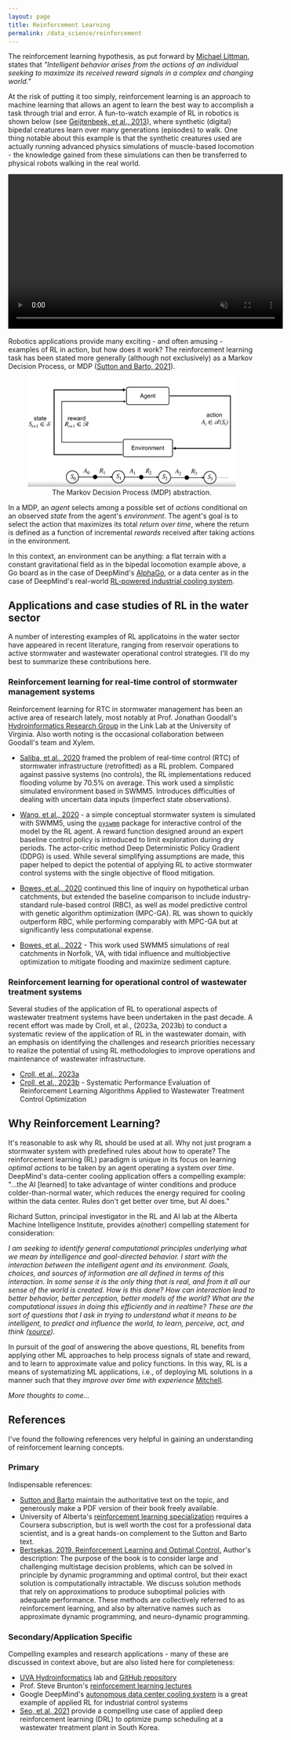 ```yaml
---
layout: page
title: Reinforcement Learning
permalink: /data_science/reinforcement
---
```

The reinforcement learning hypothesis, as put forward by [Michael Littman](https://en.wikipedia.org/wiki/Michael_L._Littman), states that *"Intelligent behavior arises from the actions of an individual seeking to maximize its received reward signals in a complex and changing world."* 

At the risk of putting it too simply, reinforcement learning is an approach to machine learning that allows an agent to learn the best way to accomplish a task through trial and error. A fun-to-watch example of RL in robotics is shown below (see [Geijtenbeek, et al., 2013](https://www.goatstream.com/research/papers/SA2013/)), where synthetic (digital) bipedal creatures learn over many generations (episodes) to walk. One thing notable about this example is that the synthetic creatures used are actually running advanced physics simulations of muscle-based locomotion - the knowledge gained from these simulations can then be transferred to physical robots walking in the real world.

<center>
<video width="560" height="315" autoplay controls loop muted>
  <source src="/assets/images/bipedal.mp4" type="video/mp4" alt="Robots trained to walk with RL">
</video>
</center>

Robotics applications provide many exciting - and often amusing - examples of RL in action, but how does it work? The reinforcement learning task has been stated more generally (although not exclusively) as a Markov Decision Process, or MDP ([Sutton and Barto, 2021](http://incompleteideas.net/book/the-book.html)). 

<center>
	<figure>
		<img src="/assets/images/rl_mdp_01.png"
			 width="500"
			 alt="Markov Decision Process">
		<figcaption>The Markov Decision Process (MDP) abstraction.</figcaption>
	</figure>
</center>

In a MDP, an *agent* selects among a possible set of *actions* conditional on an observed *state* from the agent's *environment*. The agent's goal is to select the action that maximizes its total *return over time*, where the return is defined as a function of incremental *rewards* received after taking actions in the environment. 

In this context, an environment can be anything: a flat terrain with a constant gravitational field as in the bipedal locomotion example above, a Go board as in the case of DeepMind's [AlphaGo](https://en.wikipedia.org/wiki/AlphaGo), or a data center as in the case of DeepMind's real-world [RL-powered industrial cooling system](https://www.deepmind.com/blog/safety-first-ai-for-autonomous-data-centre-cooling-and-industrial-control). 

## Applications and case studies of RL in the water sector
A number of interesting examples of RL applicatoins in the water sector have appeared in recent literature, ranging from reservoir operations to active stormwater and wastewater operational control strategies. I'll do my best to summarize these contributions here. 

### Reinforcement learning for real-time control of stormwater management systems
Reinforcement learning for RTC in stormwater management has been an active area of research lately, most notably at Prof. Jonathan Goodall's [Hydroinformatics Research Group](https://uvahydroinformatics.org/) in the Link Lab at the University of Virginia. Also worth noting is the occasional collaboration between Goodall's team and Xylem. 

-  [Saliba, et al., 2020](https://www.mdpi.com/2073-4441/12/11/3222) framed the problem of real-time control (RTC) of stormwater infrastructure (retrofitted) as a RL problem. Compared against passive systems (no controls), the RL implementations reduced flooding volume by 70.5% on average. This work used a simplistic simulated environment based in SWMM5. Introduces difficulties of dealing with uncertain data inputs (imperfect state observations). 

-  [Wang, et al., 2020](https://www.researchgate.net/profile/Cheng-Wang-109/publication/343426754_Smart_Stormwater_Control_Systems_A_Reinforcement_Learning_Approach/links/645d0691f43b8a29ba44dfad/Smart-Stormwater-Control-Systems-A-Reinforcement-Learning-Approach.pdf) - a simple conceptual stormwater system is simulated with SWMM5, using the [`pyswmm`](https://github.com/OpenWaterAnalytics/pyswmm) package for interactive control of the model by the RL agent. A reward function designed around an expert baseline control policy is introduced to limit exploration during dry periods. The actor-critic method Deep Deterministic Policy Gradient (DDPG) is used. While several simplifying assumptions are made, this paper helped to depict the potential of applying RL to active stormwater control systems with the single objective of flood mitigation.

-  [Bowes, et al., 2020](https://iwaponline.com/jh/article/23/3/529/77759/Flood-mitigation-in-coastal-urban-catchments-using) continued this line of inquiry on hypothetical urban catchments, but extended the baseline comparison to include industry-standard rule-based control (RBC), as well as model predictive control with genetic algorithm optimization (MPC-GA). RL was shown to quickly outperform RBC, while performing comparably with MPC-GA but at significantly less computational expense. 

-  [Bowes, et al., 2022](https://par.nsf.gov/servlets/purl/10340922) - This work used SWMM5 simulations of real catchments in Norfolk, VA, with tidal influence and multiobjective optimization to mitigate flooding and maximize sediment capture.

### Reinforcement learning for operational control of wastewater treatment systems
Several studies of the application of RL to operational aspects of wastewater treatment systems have been undertaken in the past decade. A recent effort was made by Croll, et al., (2023a, 2023b) to conduct a systematic review of the application of RL in the wastewater domain, with an emphasis on identifying the challenges and research priorities necessary to realize the potential of using RL methodologies to improve operations and maintenance of wastewater infrastructure.

-  [Croll, et al., 2023a](https://www.tandfonline.com/doi/full/10.1080/10643389.2023.2183699?scroll=top&needAccess=true&role=tab)
-  [Croll, et al., 2023b](https://pubs.acs.org/doi/10.1021/acs.est.3c00353?ref=pdf) - Systematic Performance Evaluation of Reinforcement Learning Algorithms Applied to Wastewater Treatment Control Optimization

## Why Reinforcement Learning?
It's reasonable to ask why RL should be used at all. Why not just program a stormwater system with predefined rules about how to operate? The reinforcement learning (RL) paradigm is unique in its focus on learning *optimal actions* to be taken by an agent operating a system *over time*. DeepMind's data-center cooling application offers a compelling example: "...the AI [learned] to take advantage of winter conditions and produce colder-than-normal water, which reduces the energy required for cooling within the data center. Rules don't get better over time, but AI does."

Richard Sutton, principal investigator in the RL and AI lab at the Alberta Machine Intelligence Institute, provides a(nother) compelling statement for consideration:

*I am seeking to identify general computational principles underlying what we mean by intelligence and goal-directed behavior. I start with the interaction between the intelligent agent and its environment. Goals, choices, and sources of information are all defined in terms of this interaction. In some sense it is the only thing that is real, and from it all our sense of the world is created. How is this done? How can interaction lead to better behavior, better perception, better models of the world? What are the computational issues in doing this efficiently and in realtime? These are the sort of questions that I ask in trying to understand what it means to be intelligent, to predict and influence the world, to learn, perceive, act, and think ([source](http://incompleteideas.net/)).*

In pursuit of the *goal* of answering the above questions, RL benefits from applying other ML approaches to help process signals of state and reward, and to learn to approximate value and policy functions. In this way, RL is a means of systematizing ML applications, i.e., of deploying ML solutions in a manner such that they *improve over time with experience* [Mitchell]().

*More thoughts to come...*

## References
I've found the following references very helpful in gaining an understanding of reinforcement learning concepts.

### Primary
Indispensable references: 

-  [Sutton and Barto](http://incompleteideas.net/book/the-book.html) maintain the authoritative text on the topic, and generously make a PDF version of their book freely available.
-  University of Alberta's [reinforcement learning specialization](https://www.coursera.org/specializations/reinforcement-learning) requires a Coursera subscription, but is well worth the cost for a professional data scientist, and is a great hands-on complement to the Sutton and Barto text. 
-  [Bertsekas, 2019. Reinforcement Learning and Optimal Control.](http://web.mit.edu/dimitrib/www/RLbook.html) Author's description: The purpose of the book is to consider large and challenging multistage decision problems, which can be solved in principle by dynamic programming and optimal control, but their exact solution is computationally intractable. We discuss solution methods that rely on approximations to produce suboptimal policies with adequate performance. These methods are collectively referred to as reinforcement learning, and also by alternative names such as approximate dynamic programming, and neuro-dynamic programming.

### Secondary/Application Specific
Compelling examples and research applications - many of these are discussed in context above, but are also listed here for completeness:

-  [UVA Hydroinformatics](https://uvahydroinformatics.org/) lab and [GitHub repository](https://github.com/uva-hydroinformatics)
-  Prof. Steve Brunton's [reinforcement learning lectures](https://www.youtube.com/playlist?list=PLMrJAkhIeNNQe1JXNvaFvURxGY4gE9k74)
-  Google DeepMind's [autonomous data center cooling system](https://www.deepmind.com/blog/safety-first-ai-for-autonomous-data-centre-cooling-and-industrial-control) is a great example of applied RL for industrial control systems
-  [Seo, et al, 2021](https://ieeexplore.ieee.org/abstract/document/9474446) provide a compelling use case of applied deep reinforcement learning (DRL) to optimize pump scheduling at a wastewater treatment plant in South Korea.